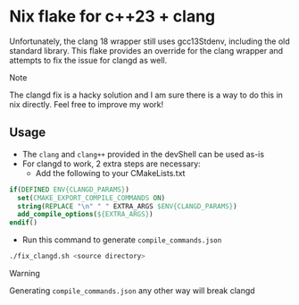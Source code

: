 # Nix flake for c++23 + clang

Unfortunately, the clang 18 wrapper still uses gcc13Stdenv, including the old standard library. This flake provides an override for the clang wrapper and attempts to fix the issue for clangd as well.

> [!NOTE]  
> The clangd fix is a hacky solution and I am sure there is a way to do this in nix directly. Feel free to improve my work!

## Usage
* The `clang` and `clang++` provided in the devShell can be used as-is
* For clangd to work, 2 extra steps are necessary:
  * Add the following to your CMakeLists.txt
```cmake
if(DEFINED ENV{CLANGD_PARAMS})
  set(CMAKE_EXPORT_COMPILE_COMMANDS ON)
  string(REPLACE "\n" " " EXTRA_ARGS $ENV{CLANGD_PARAMS})
  add_compile_options(${EXTRA_ARGS})
endif()
```
  * Run this command to generate `compile_commands.json`
```bash
./fix_clangd.sh <source directory>
```
> [!WARNING]  
> Generating `compile_commands.json` any other way will break clangd

